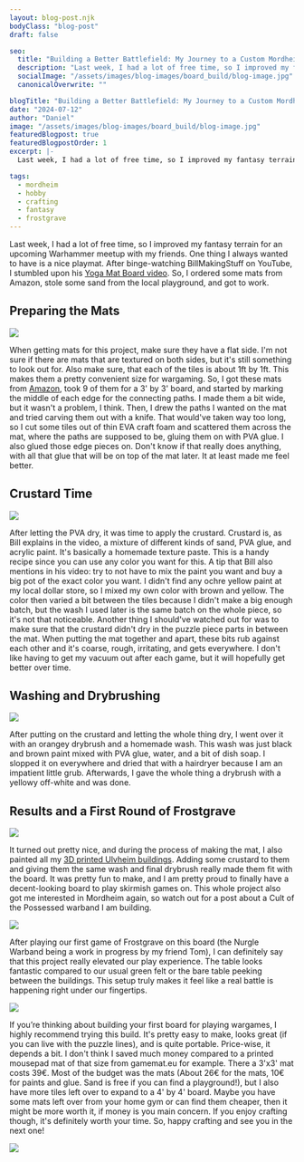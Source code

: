 ```yaml
---
layout: blog-post.njk
bodyClass: "blog-post"
draft: false

seo:
  title: "Building a Better Battlefield: My Journey to a Custom Mordheim Board"
  description: "Last week, I had a lot of free time, so I improved my fantasy terrain for an upcoming Warhammer meetup with my friends. One thing I always wanted to have is a nice playmat. After binge-watching BillMakingStuff on YouTube, I stumbled upon his Yoga Mat Board video. So, I ordered some mats from Amazon, stole some sand from the local playground, and got to work."
  socialImage: "/assets/images/blog-images/board_build/blog-image.jpg"
  canonicalOverwrite: ""

blogTitle: "Building a Better Battlefield: My Journey to a Custom Mordheim Board"
date: "2024-07-12"
author: "Daniel"
image: "/assets/images/blog-images/board_build/blog-image.jpg"
featuredBlogpost: true
featuredBlogpostOrder: 1
excerpt: |-
  Last week, I had a lot of free time, so I improved my fantasy terrain for an upcoming Warhammer meetup with my friends. One thing I always wanted to have is a nice playmat. After binge-watching BillMakingStuff on YouTube, I stumbled upon his Yoga Mat Board video. So, I ordered some mats from Amazon, stole some sand from the local playground, and got to work.

tags:
  - mordheim
  - hobby
  - crafting
  - fantasy
  - frostgrave
---
```


Last week, I had a lot of free time, so I improved my fantasy terrain for an upcoming Warhammer meetup with my friends. One thing I always wanted to have is a nice playmat. After binge-watching BillMakingStuff on YouTube, I stumbled upon his [Yoga Mat Board video](https://youtu.be/46_2E39DAeI). So, I ordered some mats from Amazon, stole some sand from the local playground, and got to work.

## Preparing the Mats

<div class="image-container">
<img src="/assets/images/blog-images/board_build/prepare.jpg#full-width">
</div>

When getting mats for this project, make sure they have a flat side. I'm not sure if there are mats that are textured on both sides, but it's still something to look out for. Also make sure, that each of the tiles is about 1ft by 1ft. This makes them a pretty convenient size for wargaming. So, I got these mats from [Amazon](https://amzn.eu/d/0cTbRSu8), took 9 of them for a 3' by 3' board, and started by marking the middle of each edge for the connecting paths. I made them a bit wide, but it wasn't a problem, I think. Then, I drew the paths I wanted on the mat and tried carving them out with a knife. That would've taken way too long, so I cut some tiles out of thin EVA craft foam and scattered them across the mat, where the paths are supposed to be, gluing them on with PVA glue. I also glued those edge pieces on. Don't know if that really does anything, with all that glue that will be on top of the mat later. It at least made me feel better.

## Crustard Time

<div class="image-container">
<img src="/assets/images/blog-images/board_build/crustard_1.jpg#full-width">
</div>

After letting the PVA dry, it was time to apply the crustard. Crustard is, as Bill explains in the video, a mixture of different kinds of sand, PVA glue, and acrylic paint. It's basically a homemade texture paste. This is a handy recipe since you can use any color you want for this. A tip that Bill also mentions in his video: try to not have to mix the paint you want and buy a big pot of the exact color you want. I didn't find any ochre yellow paint at my local dollar store, so I mixed my own color with brown and yellow. The color then varied a bit between the tiles because I didn't make a big enough batch, but the wash I used later is the same batch on the whole piece, so it's not that noticeable. Another thing I should've watched out for was to make sure that the crustard didn't dry in the puzzle piece parts in between the mat. When putting the mat together and apart, these bits rub against each other and it's coarse, rough, irritating, and gets everywhere. I don't like having to get my vacuum out after each game, but it will hopefully get better over time.

## Washing and Drybrushing

<div class="image-container">
<img src="/assets/images/blog-images/board_build/wash.jpg#full-width">
</div>

After putting on the crustard and letting the whole thing dry, I went over it with an orangey drybrush and a homemade wash. This wash was just black and brown paint mixed with PVA glue, water, and a bit of dish soap. I slopped it on everywhere and dried that with a hairdryer because I am an impatient little grub. Afterwards, I gave the whole thing a drybrush with a yellowy off-white and was done.

## Results and a First Round of Frostgrave

<div class="image-container">
<img src="/assets/images/blog-images/board_build/final.jpg#full-width">
</div>

It turned out pretty nice, and during the process of making the mat, I also painted all my [3D printed Ulvheim buildings](https://www.thingiverse.com/thing:2762318). Adding some crustard to them and giving them the same wash and final drybrush really made them fit with the board. It was pretty fun to make, and I am pretty proud to finally have a decent-looking board to play skirmish games on. This whole project also got me interested in Mordheim again, so watch out for a post about a Cult of the Possessed warband I am building. 

<div class="image-container">
<img src="/assets/images/blog-images/board_build/glam_01.jpg#full-width">
</div>

After playing our first game of Frostgrave on this board (the Nurgle Warband being a work in progress by my friend Tom), I can definitely say that this project really elevated our play experience. The table looks fantastic compared to our usual green felt or the bare table peeking between the buildings. This setup truly makes it feel like a real battle is happening right under our fingertips.

<div class="image-container">
<img src="/assets/images/blog-images/board_build/glam_02.jpg#full-width">
</div>

If you’re thinking about building your first board for playing wargames, I highly recommend trying this build. It's pretty easy to make, looks great (if you can live with the puzzle lines), and is quite portable. Price-wise, it depends a bit. I don't think I saved much money compared to a printed mousepad mat of that size from gamemat.eu for example. There a 3'x3' mat costs 39€. Most of the budget was the mats (About 26€ for the mats, 10€ for paints and glue. Sand is free if you can find a playground!), but I also have more tiles left over to expand to a 4' by 4' board. Maybe you have some mats left over from your home gym or can find them cheaper, then it might be more worth it, if money is you main concern. If you enjoy crafting though, it's definitely worth your time. So, happy crafting and see you in the next one!

<div class="image-container">
<img src="/assets/images/blog-images/board_build/glam_03.jpg#full-width">
</div>